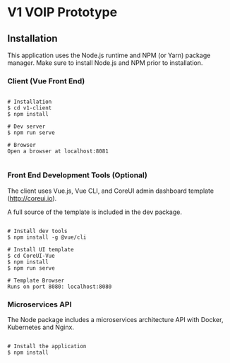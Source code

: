 # V1 VOIP Prototype

## Installation 

This application uses the Node.js runtime and NPM (or Yarn) package manager. Make sure to install Node.js and NPM prior to installation.

### Client (Vue Front End)

``` To install the front end web application: 

# Installation
$ cd v1-client
$ npm install

# Dev server
$ npm run serve

# Browser
Open a browser at localhost:8081


```

### Front End Development Tools (Optional)

The client uses Vue.js, Vue CLI, and CoreUI admin dashboard template (http://coreui.io).

A full source of the template is included in the dev package.

``` 

# Install dev tools
$ npm install -g @vue/cli

# Install UI template
$ cd CoreUI-Vue
$ npm install
$ npm run serve

# Template Browser
Runs on port 8080: localhost:8080

```

### Microservices API

The Node package includes a microservices architecture API with Docker, Kubernetes and Nginx.


```

# Install the application
$ npm install



```


